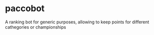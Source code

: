 # paccobot
A ranking bot for generic purposes, allowing to keep points for different cathegories or championships
